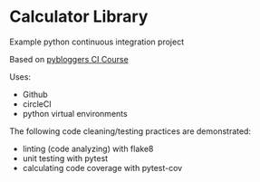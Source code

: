 # Calculator Library

Example python continuous integration project

Based on [pybloggers CI Course](https://www.pybloggers.com/2018/11/continuous-integration-with-python-an-introduction/)


Uses:

* Github
* circleCI
* python virtual environments


The following code cleaning/testing practices are demonstrated:

* linting (code analyzing) with flake8
* unit testing with pytest
* calculating code coverage with pytest-cov
